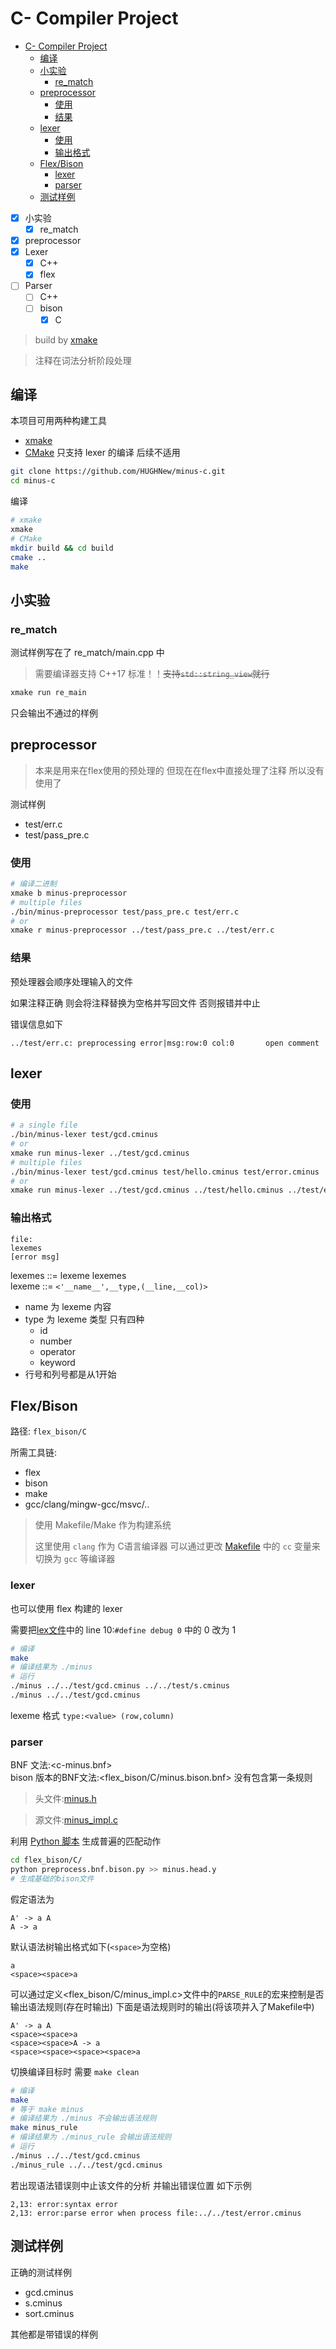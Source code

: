 # C- Compiler Project

- [C- Compiler Project](#c--compiler-project)
  - [编译](#编译)
  - [小实验](#小实验)
    - [re_match](#re_match)
  - [preprocessor](#preprocessor)
    - [使用](#使用)
    - [结果](#结果)
  - [lexer](#lexer)
    - [使用](#使用-1)
    - [输出格式](#输出格式)
  - [Flex/Bison](#flexbison)
    - [lexer](#lexer-1)
    - [parser](#parser)
  - [测试样例](#测试样例)

- [x] 小实验
  - [x] re_match
- [x] preprocessor
- [x] Lexer
  - [x] C++
  - [x] flex
- [ ] Parser
  - [ ] C++
  - [ ] bison
    - [x] C

> build by [xmake](https://github.com/xmake-io/xmake/)

> 注释在词法分析阶段处理

## 编译

本项目可用两种构建工具
- [xmake](https://xmake.io/#/zh-cn/guide/installation)
- [CMake](https://cmake.org/download/) 只支持 lexer 的编译 后续不适用

```bash
git clone https://github.com/HUGHNew/minus-c.git
cd minus-c
```

编译

```bash
# xmake
xmake
# CMake
mkdir build && cd build
cmake ..
make
```

## 小实验

### re_match

测试样例写在了 re_match/main.cpp 中

> 需要编译器支持 C++17 标准！！~~支持`std::string_view`就行~~

```bash
xmake run re_main
```

只会输出不通过的样例

## preprocessor

> 本来是用来在flex使用的预处理的 但现在在flex中直接处理了注释 所以没有使用了

测试样例
- test/err.c
- test/pass_pre.c

### 使用

```bash
# 编译二进制
xmake b minus-preprocessor
# multiple files
./bin/minus-preprocessor test/pass_pre.c test/err.c
# or
xmake r minus-preprocessor ../test/pass_pre.c ../test/err.c
```

### 结果

预处理器会顺序处理输入的文件

如果注释正确 则会将注释替换为空格并写回文件 否则报错并中止

错误信息如下

```
../test/err.c: preprocessing error|msg:row:0 col:0       open comment
```

## lexer

### 使用

```bash
# a single file
./bin/minus-lexer test/gcd.cminus
# or
xmake run minus-lexer ../test/gcd.cminus
# multiple files
./bin/minus-lexer test/gcd.cminus test/hello.cminus test/error.cminus
# or
xmake run minus-lexer ../test/gcd.cminus ../test/hello.cminus ../test/error.cminus
```

### 输出格式

```
file:
lexemes
[error msg]
```
lexemes ::= lexeme lexemes  
lexeme ::= `<'__name__',__type,(__line,__col)>`

- name 为 lexeme 内容
- type 为 lexeme 类型 只有四种
  - id
  - number
  - operator
  - keyword
- 行号和列号都是从1开始


## Flex/Bison

路径: `flex_bison/C`

所需工具链:
- flex
- bison
- make
- gcc/clang/mingw-gcc/msvc/..

> 使用 Makefile/Make 作为构建系统
> 
> 这里使用 `clang` 作为 C语言编译器 可以通过更改 [Makefile](flex_bison/C/Makefile) 中的 `cc` 变量来切换为 `gcc` 等编译器

### lexer

也可以使用 flex 构建的 lexer

需要把[lex文件](flex_bison/C/minus.l)中的 line 10:`#define debug 0` 中的 0 改为 1

```bash
# 编译
make
# 编译结果为 ./minus
# 运行
./minus ../../test/gcd.cminus ../../test/s.cminus
./minus ../../test/gcd.cminus
```
lexeme 格式 `type:<value> (row,column)`

### parser

BNF 文法:<c-minus.bnf>  
bison 版本的BNF文法:<flex_bison/C/minus.bison.bnf> 没有包含第一条规则

> 头文件:[minus.h](flex_bison/C/minus.h)

> 源文件:[minus_impl.c](flex_bison/C/minus_impl.c)

利用 [Python 脚本](flex_bison/C/preprocess.bnf.bison.py) 生成普遍的匹配动作

```bash
cd flex_bison/C/
python preprocess.bnf.bison.py >> minus.head.y
# 生成基础的bison文件
```

假定语法为

```bnf
A' -> a A
A -> a
```

默认语法树输出格式如下(`<space>`为空格)
```bnf
a
<space><space>a
```
可以通过定义<flex_bison/C/minus_impl.c>文件中的`PARSE_RULE`的宏来控制是否输出语法规则(存在时输出) 下面是语法规则时的输出(将该项并入了Makefile中)
```
A' -> a A
<space><space>a
<space><space>A -> a
<space><space><space><space>a
```

切换编译目标时 需要 `make clean`

```bash
# 编译
make
# 等于 make minus
# 编译结果为 ./minus 不会输出语法规则
make minus_rule
# 编译结果为 ./minus_rule 会输出语法规则
# 运行
./minus ../../test/gcd.cminus
./minus_rule ../../test/gcd.cminus
```

若出现语法错误则中止该文件的分析 并输出错误位置 如下示例
```
2,13: error:syntax error
2,13: error:parse error when process file:../../test/error.cminus
```

## 测试样例

正确的测试样例
- gcd.cminus
- s.cminus
- sort.cminus

其他都是带错误的样例